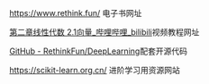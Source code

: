 https://www.rethink.fun/ 电子书网址

[第二章线性代数 2.1向量_哔哩哔哩_bilibili](https://www.bilibili.com/video/BV1A9tszhEpp?vd_source=d0a5e5da9fee54521fd62f4174375fbe&spm_id_from=333.788.videopod.episodes&p=4)视频教程网址

[GitHub - RethinkFun/DeepLearning](https://github.com/RethinkFun/DeepLearning)配套开源代码

https://scikit-learn.org.cn/  进阶学习用资源网站